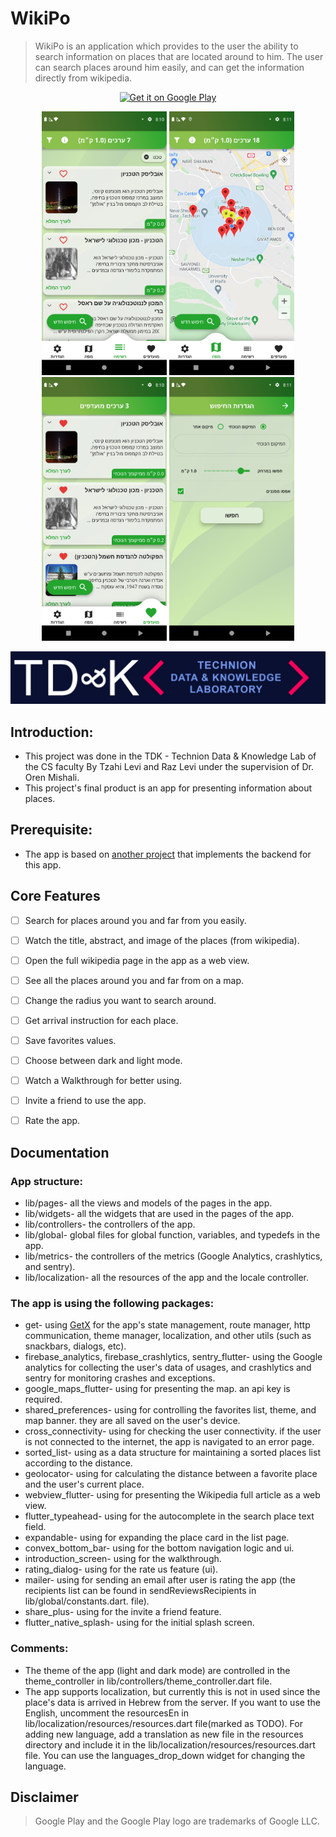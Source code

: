 # WikiPo


> WikiPo is an application which provides to the user the ability to search information on places that are located around to him. The user can search places around him easily, and can get the information directly from wikipedia.


<p align="center">
  <a href='https://play.google.com/store/apps/details?id=com.technion.android.wikiplaces.wiki_places'><img alt='Get it on Google Play' src='https://play.google.com/intl/en_us/badges/static/images/badges/en_badge_web_generic.png' width="250" height="100"/></a>
</p>


<p align="center">
    <img src="/images/screenshots/places_page.png" alt="drawing" width="200"/> <img src="/images/screenshots/map_page.png" alt="drawing" width="200"/> <img src="/images/screenshots/favorites_page.png" alt="drawing" width="200"/> <img src="/images/screenshots/change_radius.png" alt="drawing" width="200"/>
</p>


<p align="center">
    <img src="/images/lab_icon.jpeg"/>
</p>


## Introduction:
* This project was done in the TDK - Technion Data & Knowledge Lab of the CS faculty By Tzahi Levi and Raz Levi under the supervision of Dr. Oren Mishali.
* This project's final product is an app for presenting information about places.


## Prerequisite:
* The app is based on [another project](https://github.com/TechnionTDK/wikipedia-places) that implements the backend for this app.


## Core Features


* [ ] Search for places around you and far from you easily.
* [ ] Watch the title, abstract, and image of the places (from wikipedia).
* [ ] Open the full wikipedia page in the app as a web view.
* [ ] See all the places around you and far from on a map.
* [ ] Change the radius you want to search around.
* [ ] Get arrival instruction for each place.
* [ ] Save favorites values.
* [ ] Choose between dark and light mode.
* [ ] Watch a Walkthrough for better using.
* [ ] Invite a friend to use the app.
* [ ] Rate the app.


## Documentation
### App structure:
* lib/pages- all the views and models of the pages in the app.
* lib/widgets- all the widgets that are used in the pages of the app.
* lib/controllers- the controllers of the app.
* lib/global- global files for global function, variables, and typedefs in the app.
* lib/metrics- the controllers of the metrics (Google Analytics, crashlytics, and sentry).
* lib/localization- all the resources of the app and the locale controller.


### The app is using the following packages:
* get- using [GetX](https://github.com/jonataslaw/getx) for the app's state management, route manager, http communication, theme manager, localization, and other utils (such as snackbars, dialogs, etc).
* firebase_analytics, firebase_crashlytics, sentry_flutter- using the Google analytics for collecting the user's data of usages, and crashlytics and sentry for monitoring crashes and exceptions.
* google_maps_flutter- using for presenting the map. an api key is required.
* shared_preferences- using for controlling the favorites list, theme, and map banner. they are all saved on the user's device.
* cross_connectivity- using for checking the user connectivity. if the user is not connected to the internet, the app is navigated to an error page.
* sorted_list- using as a data structure for maintaining a sorted places list according to the distance.
* geolocator- using for calculating the distance between a favorite place and the user's current place.
* webview_flutter- using for presenting the Wikipedia full article as a web view.
* flutter_typeahead- using for the autocomplete in the search place text field.
* expandable- using for expanding the place card in the list page.
* convex_bottom_bar- using for the bottom navigation logic and ui.
* introduction_screen- using for the walkthrough.
* rating_dialog- using for the rate us feature (ui).
* mailer- using for sending an email after user is rating the app (the recipients list can be found in sendReviewsRecipients in lib/global/constants.dart. file).
* share_plus- using for the invite a friend feature.
* flutter_native_splash- using for the initial splash screen.


### Comments:
* The theme of the app (light and dark mode) are controlled in the theme_controller in lib/controllers/theme_controller.dart file.
* The app supports localization, but currently this is not in used since the place's data is arrived in Hebrew from the server. If you want to use the English, uncomment the resourcesEn in lib/localization/resources/resources.dart file(marked as TODO). For adding new language, add a translation as new file in the resources directory and include it in the lib/localization/resources/resources.dart file. You can use the languages_drop_down widget for changing the language.


## Disclaimer


>Google Play and the Google Play logo are trademarks of Google LLC.